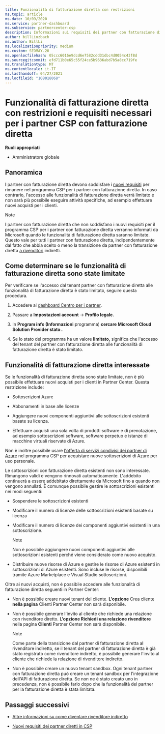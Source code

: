 ```yaml
---
title: Funzionalità di fatturazione diretta con restrizioni
ms.topic: article
ms.date: 10/09/2020
ms.service: partner-dashboard
ms.subservice: partnercenter-csp
description: Informazioni sui requisiti dei partner con fatturazione diretta CSP e su cosa fare per evitare che le funzionalità vengano limitate. Verificare se le funzionalità sono state limitate.
author: billLinzbach
ms.author: BillLi
ms.localizationpriority: medium
ms.custom: SEOMAY.20
ms.openlocfilehash: 05ccc6016e9dcd6e7582cdd31dbc4d0054c43f8d
ms.sourcegitcommit: efd711b0e65c55f24ce5b9636abd7b5a8cc719fe
ms.translationtype: MT
ms.contentlocale: it-IT
ms.lasthandoff: 04/27/2021
ms.locfileid: "108018068"
---
```

# <a name="restricted-direct-bill-capabilities-and-the-requirements-needed-for-csp-direct-bill-partners"></a>Funzionalità di fatturazione diretta con restrizioni e requisiti necessari per i partner CSP con fatturazione diretta

**Ruoli appropriati**

- Amministratore globale

## <a name="overview"></a>Panoramica

I partner con fatturazione diretta devono soddisfare i [nuovi requisiti](direct-partner-new-requirements.md) per rimanere nel programma CSP per i partner con fatturazione diretta. In caso contrario, l'accesso alle funzionalità di fatturazione diretta verrà limitato e non sarà più possibile eseguire attività specifiche, ad esempio effettuare nuovi acquisti per i clienti.

> [!Note]
> I partner con fatturazione diretta che non soddisfano i nuovi requisiti per il programma CSP per i partner con fatturazione diretta verranno informati da Microsoft quando le funzionalità di fatturazione diretta saranno limitate. Questo vale per tutti i partner con fatturazione diretta, indipendentemente dal fatto che abbia scelto o meno la transizione da partner con fatturazione diretta [a rivenditori](transition-direct-to-indirect.md) indiretti.  

## <a name="how-to-tell-if-your-direct-bill-capabilities-has-been-restricted"></a>Come determinare se le funzionalità di fatturazione diretta sono state limitate

Per verificare se l'accesso dal tenant partner con fatturazione diretta alle funzionalità di fatturazione diretta è stato limitato, seguire questa procedura.

1. Accedere al [dashboard Centro per i partner](https://partner.microsoft.com/dashboard).

2. Passare a **Impostazioni account**  ->  **Profilo legale.**

3. In **Program info (Informazioni** programma) **cercare Microsoft Cloud Solution Provider stato .**

4. Se lo stato del programma ha un valore **limitato,** significa che l'accesso del tenant del partner con fatturazione diretta alle funzionalità di fatturazione diretta è stato limitato.

## <a name="affected-direct-bill-capabilities"></a>Funzionalità di fatturazione diretta interessate

Se le funzionalità di fatturazione diretta sono state limitate, non è più possibile effettuare nuovi acquisti per i clienti in Partner Center. Questa restrizione include:

- Sottoscrizioni Azure

- Abbonamenti in base alle licenze

- Aggiungere nuovi componenti aggiuntivi alle sottoscrizioni esistenti basate su licenza.

- Effettuare acquisti una sola volta di prodotti software e di prenotazione, ad esempio sottoscrizioni software, software perpetuo e istanze di macchine virtuali riservate di Azure.

Non è inoltre possibile usare [l'offerta di servizi condivisi dei partner di Azure](shared-services.md) nel programma CSP per acquistare nuove sottoscrizioni di Azure per uso personale.

Le sottoscrizioni con fatturazione diretta esistenti non sono interessate. Rimangono validi e vengono rinnovati automaticamente. L'addebito continuerà a essere addebitato direttamente da Microsoft fino a quando non vengono annullati. È comunque possibile gestire le sottoscrizioni esistenti nei modi seguenti:

- Sospendere le sottoscrizioni esistenti

- Modificare il numero di licenze delle sottoscrizioni esistenti basate su licenza

- Modificare il numero di licenze dei componenti aggiuntivi esistenti in una sottoscrizione. 

    >[!Note]
    >Non è possibile aggiungere nuovi componenti aggiuntivi alle sottoscrizioni esistenti perché viene considerato come nuovo acquisto.

- Distribuire nuove risorse di Azure e gestire le risorse di Azure esistenti in sottoscrizioni di Azure esistenti. Sono incluse le risorse, disponibili tramite Azure Marketplace e Visual Studio sottoscrizioni.

Oltre ai nuovi acquisti, non è possibile accedere alle funzionalità di fatturazione diretta seguenti in Partner Center:

- Non è possibile creare nuovi tenant del cliente. **L'opzione** Crea cliente **nella pagina** Clienti Partner Center non sarà disponibile.

- Non è possibile generare l'invito al cliente che richiede una relazione con rivenditore diretto. **L'opzione Richiedi una relazione rivenditore** nella pagina **Clienti** Partner Center non sarà disponibile.

    >[!NOTE]
    >Come parte della transizione dal partner di fatturazione diretta al rivenditore indiretto, se il tenant del partner di fatturazione diretta è già stato registrato come rivenditore indiretto, è possibile generare l'invito al cliente che richiede la relazione di rivenditore indiretto.

- Non è possibile creare un nuovo tenant sandbox. Ogni tenant partner con fatturazione diretta può creare un tenant sandbox per l'integrazione dell'API di fatturazione diretta. Se non ne è stato creato uno in precedenza, non è possibile farlo dopo che la funzionalità del partner per la fatturazione diretta è stata limitata.  

## <a name="next-steps"></a>Passaggi successivi

- [Altre informazioni su come diventare rivenditore indiretto](https://assetsprod.microsoft.com/csp-directbill-to-indirect-transition.pdf)

- [Nuovi requisiti dei partner diretti in CSP](direct-partner-new-requirements.md)
